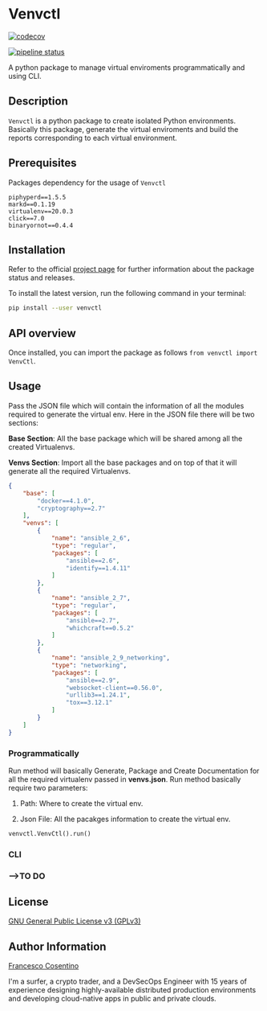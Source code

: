 # Venvctl

[![codecov](https://codecov.io/gl/hyperd/venvctl/branch/master/graph/badge.svg)](https://codecov.io/gl/hyperd/venvctl)

[![pipeline status](https://gitlab.com/hyperd/venvctl/badges/master/pipeline.svg)](https://gitlab.com/hyperd/venvctl/-/commits/master)

A python package to manage virtual enviroments programmatically and using CLI.

## Description

`Venvctl` is a python package to create isolated Python environments. Basically this package, generate the virtual enviroments and build the reports corresponding to each virtual environment.

## Prerequisites

Packages dependency for the usage of `Venvctl`

```text
piphyperd==1.5.5
markd==0.1.19
virtualenv==20.0.3
click==7.0
binaryornot==0.4.4
```

## Installation

Refer to the official [project page](https://pypi.org/project/venvctl/) for further information about the package status and releases.

To install the latest version, run the following command in your terminal:

```bash
pip install --user venvctl
```

## API overview

Once installed, you can import the package as follows `from venvctl import VenvCtl`.

## Usage

Pass the JSON file which will contain the information of all the modules required to generate the virtual env.
Here in the JSON file there will be two sections:

**Base Section**: All the base package which will be shared among all the created Virtualenvs.

**Venvs Section**: Import all the base packages and on top of that it will generate all the required Virtualenvs.

```json
{
    "base": [
        "docker==4.1.0",
        "cryptography==2.7"
    ],
    "venvs": [
        {
            "name": "ansible_2_6",
            "type": "regular",
            "packages": [
                "ansible==2.6",
                "identify==1.4.11"
            ]
        },
        {
            "name": "ansible_2_7",
            "type": "regular",
            "packages": [
                "ansible==2.7",
                "whichcraft==0.5.2"
            ]
        },
        {
            "name": "ansible_2_9_networking",
            "type": "networking",
            "packages": [
                "ansible==2.9",
                "websocket-client==0.56.0",
                "urllib3==1.24.1",
                "tox==3.12.1"
            ]
        }
    ]
}

```

### Programmatically

Run method will basically Generate, Package and Create Documentation for all the required virtualenv passed in **venvs.json**.
Run method basically require two parameters:

1. Path: Where to create the virtual env.

2. Json File: All the pacakges information to create the virtual env.

```python
venvctl.VenvCtl().run()
```

### CLI

### -->TO DO

## License

[GNU General Public License v3 (GPLv3)](https://gitlab.com/hyperd/venvctl/blob/master/LICENSE)

## Author Information

[Francesco Cosentino](https://www.linkedin.com/in/francesco-cosentino/)

I'm a surfer, a crypto trader, and a DevSecOps Engineer with 15 years of experience designing highly-available distributed production environments and developing cloud-native apps in public and private clouds.
